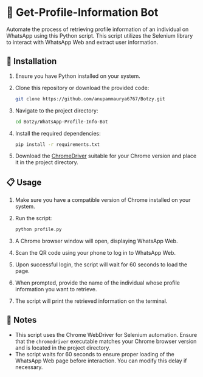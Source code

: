 # 🤖 Get-Profile-Information Bot

Automate the process of retrieving profile information of an individual on WhatsApp using this Python script. This script utilizes the Selenium library to interact with WhatsApp Web and extract user information.

## 🚀 Installation

1. Ensure you have Python installed on your system.
2. Clone this repository or download the provided code:

    ```bash
    git clone https://github.com/anupammaurya6767/Botzy.git
    ```

3. Navigate to the project directory:

    ```bash
    cd Botzy/WhatsApp-Profile-Info-Bot
    ```
4. Install the required dependencies:

    ```bash
    pip install -r requirements.txt
    ```
5. Download the [ChromeDriver](https://chromedriver.chromium.org/downloads) suitable for your Chrome version and place it in the project directory.

## 📋 Usage

1. Make sure you have a compatible version of Chrome installed on your system.
2. Run the script:

    ```bash
    python profile.py
    ```
3. A Chrome browser window will open, displaying WhatsApp Web.
4. Scan the QR code using your phone to log in to WhatsApp Web.
5. Upon successful login, the script will wait for 60 seconds to load the page.
6. When prompted, provide the name of the individual whose profile information you want to retrieve.
7. The script will print the retrieved information on the terminal.

## 📝 Notes

- This script uses the Chrome WebDriver for Selenium automation. Ensure that the `chromedriver` executable matches your Chrome browser version and is located in the project directory.
- The script waits for 60 seconds to ensure proper loading of the WhatsApp Web page before interaction. You can modify this delay if necessary.
